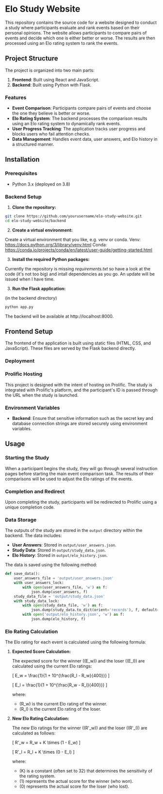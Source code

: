 # Elo Study Website

This repository contains the source code for a website designed to conduct a study where participants evaluate and rank events based on their personal opinions. The website allows participants to compare pairs of events and decide which one is either better or worse. The results are then processed using an Elo rating system to rank the events.

## Project Structure

The project is organized into two main parts:

1. **Frontend**: Built using React and JavaScript.
2. **Backend**: Built using Python with Flask.

### Features

- **Event Comparison**: Participants compare pairs of events and choose the one they believe is better or worse.
- **Elo Rating System**: The backend processes the comparison results using an Elo rating system to dynamically rank events.
- **User Progress Tracking**: The application tracks user progress and blocks users who fail attention checks.
- **Data Management**: Handles event data, user answers, and Elo history in a structured manner.

## Installation

### Prerequisites

- Python 3.x (deployed on 3.8)

### Backend Setup

1. **Clone the repository:**
```bash
git clone https://github.com/yourusername/elo-study-website.git
cd elo-study-website/backend
```

2. **Create a virtual environment:**

Create a virtual environment that you like, e.g. venv or conda.
Venv: https://docs.python.org/3/library/venv.html
Conda: https://conda.io/projects/conda/en/latest/user-guide/getting-started.html

3. **Install the required Python packages:**

Currently the repository is missing *requirements.txt* so have a look at the code (it's not too big) and intall dependencies as you go. An update will be issued when I have time.

3. **Run the Flask application:**

(in the backend directory)

```bash
python app.py
```

The backend will be available at http://localhost:8000.

## Frontend Setup

The frontend of the application is built using static files (HTML, CSS, and JavaScript). These files are served by the Flask backend directly.

### Deployment

### Prolific Hosting

This project is designed with the intent of hosting on Prolific. The study is integrated with Prolific's platform, and the participant's ID is passed through the URL when the study is launched.

### Environment Variables

- **Backend**: Ensure that sensitive information such as the secret key and database connection strings are stored securely using environment variables.

## Usage

### Starting the Study

When a participant begins the study, they will go through several instruction pages before starting the main event comparison task. The results of their comparisons will be used to adjust the Elo ratings of the events.

### Completion and Redirect

Upon completing the study, participants will be redirected to Prolific using a unique completion code.

### Data Storage

The outputs of the study are stored in the `output` directory within the backend. The data includes:

- **User Answers**: Stored in `output/user_answers.json`.
- **Study Data**: Stored in `output/study_data.json`.
- **Elo History**: Stored in `output/elo_history.json`.

The data is saved using the following method:
```python
def save_data():
    user_answers_file = 'output/user_answers.json'
    with user_answers_lock:
        with open(user_answers_file, 'w') as f:
            json.dump(user_answers, f)
    study_data_file = 'output/study_data.json'
    with study_data_lock:
        with open(study_data_file, 'w') as f:
            json.dump(study_data.to_dict(orient='records'), f, default=custom_encoder)
        with open('output/elo_history.json', 'w') as f:
            json.dump(elo_history, f)
```

### Elo Rating Calculation
The Elo rating for each event is calculated using the following formula:

1. **Expected Score Calculation:**

   The expected score for the winner (\(E_w\)) and the loser (\(E_l\)) are calculated using the current Elo ratings:

   \[
   E_w = \frac{1}{1 + 10^{\frac{R_l - R_w}{400}}}
   \]

   \[
   E_l = \frac{1}{1 + 10^{\frac{R_w - R_l}{400}}}
   \]

   where:
   - \(R_w\) is the current Elo rating of the winner.
   - \(R_l\) is the current Elo rating of the loser.

2. **New Elo Rating Calculation:**

   The new Elo ratings for the winner (\(R'_w\)) and the loser (\(R'_l\)) are calculated as follows:

   \[
   R'_w = R_w + K \times (1 - E_w)
   \]

   \[
   R'_l = R_l + K \times (0 - E_l)
   \]

   where:
   - \(K\) is a constant (often set to 32) that determines the sensitivity of the rating system.
   - \(1\) represents the actual score for the winner (who won).
   - \(0\) represents the actual score for the loser (who lost).
